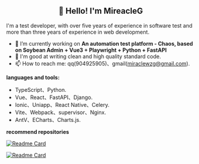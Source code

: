 <h2 align="center">👋 Hello! I'm MireacleG </h2>


I'm a test developer, with over five years of experience in software test and  more than three years of experience in web development.

- 🔭 I’m currently working on **An automation test platform - Chaos, based on Soybean Admin + Vue3 + Playwright + Python + FastAPI**
- 🌱 I'm good at writing clean and high quality standard code.
- 📫 How to reach me: qq(904925905)、gmail(miraclewzg@gmail.com).

**languages and tools:**  

- TypeScript、Python.
- Vue、React、FastAPI、Django.
- Ionic、Uniapp、React Native、Celery.
- Vite、Webpack、supervisor、Nginx.
- AntV、ECharts、Charts.js.



**recommend repositories**

[![Readme Card](https://github-readme-stats.vercel.app/api/pin/?username=microsoft&repo=playwright-python)](https://github.com/microsoft/playwright-python)

[![Readme Card](https://github-readme-stats.vercel.app/api/pin/?username=honghuangdc&repo=soybean-admin)](https://github.com/honghuangdc/soybean-admin)

